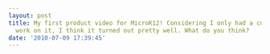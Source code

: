```yaml
---
layout: post
title: My first product video for MicroK12! Considering I only had a couple days to
  work on it, I think it turned out pretty well. What do you think?
date: '2010-07-09 17:39:45'
---
```



